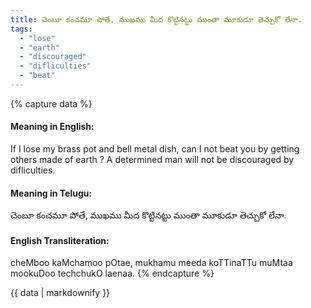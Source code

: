 ```yaml
---
title: చెంబూ కంచమూ పోతే, ముఖము మీద కొట్టినట్టు ముంతా మూకుడూ తెచ్చుకో లేనా.
tags:
  - "lose"
  - "earth"
  - "discouraged"
  - "difliculties"
  - "beat"
---
```


{% capture data %}
#### Meaning in English:
If I lose my brass pot and bell metal dish, can I not beat you by getting others made of earth ?
A determined man will not be discouraged by difliculties.

#### Meaning in Telugu:
చెంబూ కంచమూ పోతే, ముఖము మీద కొట్టినట్టు ముంతా మూకుడూ తెచ్చుకో లేనా.

#### English Transliteration:
cheMboo kaMchamoo pOtae, mukhamu meeda koTTinaTTu muMtaa mookuDoo techchukO laenaa.
{% endcapture %}

{{ data | markdownify }}

